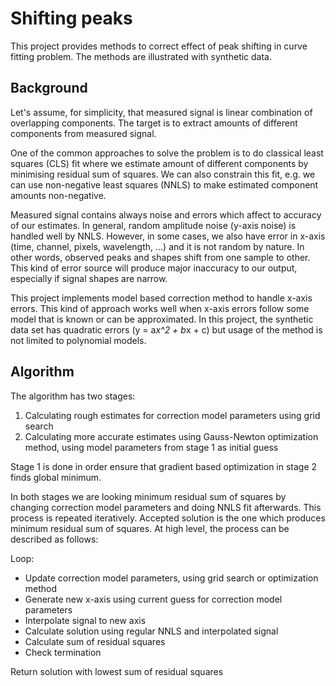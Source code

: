 # Shifting peaks

This project provides methods to correct effect of peak shifting in curve fitting problem. The methods 
are illustrated with synthetic data.

## Background

Let's assume, for simplicity, that measured signal is linear combination of overlapping
components. The target is to extract amounts of different components from measured signal.

One of the common approaches to solve the problem is to do classical least squares (CLS) fit where
we estimate amount of different components by minimising residual sum of squares. We can also constrain 
this fit, e.g. we can use non-negative least squares (NNLS) to make estimated component amounts non-negative.

Measured signal contains always noise and errors which affect to accuracy of our estimates. 
In general, random amplitude noise (y-axis noise) is handled well by NNLS. However, in some cases,
we also have error in x-axis (time, channel, pixels, wavelength, ...) and it is not random by
nature. In other words, observed peaks and shapes shift from one sample to other. This kind of error 
source will produce major inaccuracy to our output, especially if signal shapes are narrow.

This project implements model based correction method to handle x-axis errors. This kind of approach
works well when x-axis errors follow some model that is known or can be approximated. In this project,
the synthetic data set has quadratic errors (y = a*x^2 + b*x + c) but usage of the method is not limited
to polynomial models.

## Algorithm

The algorithm has two stages:

1. Calculating rough estimates for correction model parameters using grid search
2. Calculating more accurate estimates using Gauss-Newton optimization method, using model parameters
from stage 1 as initial guess

Stage 1 is done in order ensure that gradient based optimization in stage 2 finds global minimum.

In both stages we are looking minimum residual sum of squares by changing correction model parameters
and doing NNLS fit afterwards. This process is repeated iteratively. Accepted solution is the one which 
produces minimum residual sum of squares. At high level, the process can be described as follows:

Loop:
- Update correction model parameters, using grid search or optimization method
- Generate new x-axis using current guess for correction model parameters
- Interpolate signal to new axis
- Calculate solution using regular NNLS and interpolated signal
- Calculate sum of residual squares
- Check termination 

Return solution with lowest sum of residual squares 

